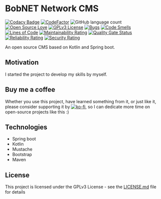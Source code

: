 # BobNET Network CMS 
[![Codacy Badge](https://api.codacy.com/project/badge/Grade/d18645ca4fb649a696f5272fcac84bbb)](https://app.codacy.com/gh/bobnetnetwork/cms?utm_source=github.com&utm_medium=referral&utm_content=bobnetnetwork/cms&utm_campaign=Badge_Grade_Dashboard)
[![CodeFactor](https://www.codefactor.io/repository/github/bobnetnetwork/cms/badge)](https://www.codefactor.io/repository/github/bobnetnetwork/cms) ![GitHub language count](https://img.shields.io/github/languages/count/bobnetnetwork/cms)  [![Open Source Love](https://badges.frapsoft.com/os/v1/open-source.svg?v=103)](https://github.com/ellerbrock/open-source-badges/) [![GPLv3 License](https://img.shields.io/badge/License-GPL%20v3-yellow.svg)](https://opensource.org/licenses/) [![Bugs](https://sonarcloud.io/api/project_badges/measure?project=bobnetnetwork_cms&metric=bugs)](https://sonarcloud.io/dashboard?id=bobnetnetwork_cms) [![Code Smells](https://sonarcloud.io/api/project_badges/measure?project=bobnetnetwork_cms&metric=code_smells)](https://sonarcloud.io/dashboard?id=bobnetnetwork_cms) [![Lines of Code](https://sonarcloud.io/api/project_badges/measure?project=bobnetnetwork_cms&metric=ncloc)](https://sonarcloud.io/dashboard?id=bobnetnetwork_cms) [![Maintainability Rating](https://sonarcloud.io/api/project_badges/measure?project=bobnetnetwork_cms&metric=sqale_rating)](https://sonarcloud.io/dashboard?id=bobnetnetwork_cms) [![Quality Gate Status](https://sonarcloud.io/api/project_badges/measure?project=bobnetnetwork_cms&metric=alert_status)](https://sonarcloud.io/dashboard?id=bobnetnetwork_cms) [![Reliability Rating](https://sonarcloud.io/api/project_badges/measure?project=bobnetnetwork_cms&metric=reliability_rating)](https://sonarcloud.io/dashboard?id=bobnetnetwork_cms) [![Security Rating](https://sonarcloud.io/api/project_badges/measure?project=bobnetnetwork_cms&metric=security_rating)](https://sonarcloud.io/dashboard?id=bobnetnetwork_cms) 

An open source CMS based on Kotlin and Spring boot. 

## Motivation

I started the project to develop my skills by myself.

## Buy me a coffee

Whether you use this project, have learned something from it, or just like it, please consider supporting it by [![ko-fi](https://www.ko-fi.com/img/githubbutton_sm.svg)](https://ko-fi.com/C0C51L9LE), so I can dedicate more time on open-source projects like this :)

## Technologies
* Spring boot
* Kotlin
* Mustache
* Bootstrap
* Maven

## License
This project is licensed under the GPLv3 License - see the [LICENSE.md](LICENSE.md) file for details
